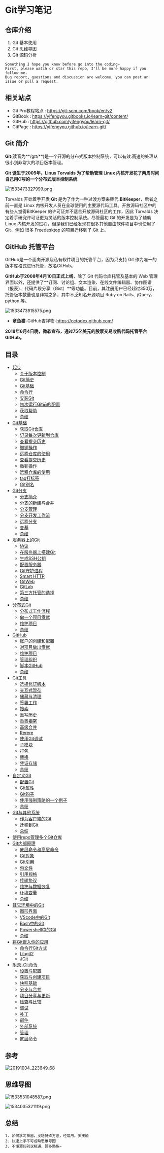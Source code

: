 # Git学习笔记

## 仓库介绍

1. Git 基本使用
2. Git 思维导图
3. Git 源码分析

```
Something I hope you know before go into the coding~
First, please watch or star this repo, I'll be more happy if you follow me.
Bug report, questions and discussion are welcome, you can post an issue or pull a request.
```

## 相关站点

* Git Pro教程站点 : <https://git-scm.com/book/en/v2>
* GitBook : <https://yifengyou.gitbooks.io/learn-git/content/>
* GitHub : <https://github.com/yifengyou/learn-git/>
* GitPage : <https://yifengyou.github.io/learn-git/>


## Git 简介

**Git**(读音为**/gɪt/**)是一个开源的分布式版本控制系统，可以有效.高速的处理从很小到非常大的项目版本管理。

**Git 诞生于2005年，Linus Torvalds 为了帮助管理 Linux 内核开发花了两周时间自己用C写的一个分布式版本控制系统**

![1533473327999.png](image/1533473327999.png)

Torvalds 开始着手开发 **Git** 是为了作为一种过渡方案来替代 **BitKeeper**，后者之前一直是 Linux 内核开发人员在全球使用的主要源代码工具。开放源码社区中的有些人觉得BitKeeper 的许可证并不适合开放源码社区的工作，因此 Torvalds 决定着手研究许可证更为灵活的版本控制系统。尽管最初 Git 的开发是为了辅助 Linux 内核开发的过程，但是我们已经发现在很多其他自由软件项目中也使用了 Git。例如 很多 Freedesktop 的项目迁移到了 Git 上。

## GitHub 托管平台

GitHub是一个面向开源及私有软件项目的托管平台，因为只支持 Git 作为唯一的版本库格式进行托管，故名GitHub。

**GitHub于2008年4月10日正式上线**，除了 Git 代码仓库托管及基本的 Web 管理界面以外，还提供了**订阅、讨论组、文本渲染、在线文件编辑器、协作图谱（报表）、代码片段分享（Gist）**等功能。目前，其注册用户已经超过350万，托管版本数量也是非常之多，其中不乏知名开源项目 Ruby on Rails、jQuery、python 等。


![1533473915575.png](image/1533473915575.png)

* **章鱼猫**-GitHub吉祥物-<https://octodex.github.com/>

**2018年6月4日晚，微软宣布，通过75亿美元的股票交易收购代码托管平台 GitHub。**

## 目录

* [起步](docs/起步.md)
    * [关于版本控制](docs/起步/关于版本控制.md)
    * [Git简史](docs/起步/Git简史.md)
    * [Git基础](docs/起步/Git基础.md)
    * [命令行](docs/起步/命令行.md)
    * [安装Git](docs/起步/安装Git.md)
    * [初次运行Git前的配置](docs/起步/初次运行Git前的配置.md)
    * [获取帮助](docs/起步/获取帮助.md)
    * [总结](docs/起步/总结.md)
* [Git基础](docs/Git基础.md)
    * [获取Git仓库](docs/Git基础/获取Git仓库.md)
    * [记录每次更新到仓库](docs/Git基础/记录每次更新到仓库.md)
    * [查看提交历史](docs/Git基础/查看提交历史.md)
    * [撤销操作](docs/Git基础/撤销操作.md)
    * [远程仓库的使用](docs/Git基础/远程仓库的使用.md)
    * [查看提交历史](docs/Git基础/查看提交历史.md)
    * [撤销操作](docs/Git基础/撤销操作.md)
    * [远程仓库的使用](docs/Git基础/远程仓库的使用.md)
    * [tag打标签](docs/Git基础/tag打标签.md)
    * [Git别名](docs/Git基础/Git别名.md)
* [Git分支](docs/Git分支.md)
    * [分支简介](docs/Git分支/分支简介.md)
    * [分支的新建与合并](docs/Git分支/分支的新建与合并.md)
    * [分支管理](docs/Git分支/分支管理.md)
    * [分支开发工作流](docs/Git分支/分支开发工作流.md)
    * [远程分支](docs/Git分支/远程分支.md)
    * [变基](docs/Git分支/变基.md)
    * [总结](docs/Git分支/总结.md)
* [服务器上的Git](docs/服务器上的Git.md)
    * [协议](docs/服务器上的Git/协议.md)
    * [在服务器上搭建Git](docs/服务器上的Git/在服务器上搭建Git.md)
    * [生成SSH公钥](docs/服务器上的Git/生成SSH公钥.md)
    * [配置服务器](docs/服务器上的Git/配置服务器.md)
    * [Git守护进程](docs/服务器上的Git/Git守护进程.md)
    * [Smart HTTP](docs/服务器上的Git/SmartHTTP.md)
    * [GitWeb](docs/服务器上的Git/GitWeb.md)
    * [GitLab](docs/服务器上的Git/GitLab.md)
    * [第三方托管的选择](docs/服务器上的Git/第三方托管的选择.md)
    * [总结](docs/服务器上的Git/总结.md)
* [分布式Git](docs/分布式Git.md)
    * [分布式工作流程](docs/分布式Git/分布式工作流程.md)
    * [向一个项目贡献](docs/分布式Git/向一个项目贡献.md)
    * [维护项目](docs/分布式Git/维护项目.md)
    * [总结](docs/分布式Git/总结.md)
* [GitHub](docs/GitHub.md)
    * [账户的创建和配置](docs/GitHub/账户的创建和配置.md)
    * [对项目做出贡献](docs/GitHub/对项目做出贡献.md)
    * [维护项目](docs/GitHub/维护项目.md)
    * [管理组织](docs/GitHub/管理组织.md)
    * [脚本GitHub](docs/GitHub/脚本GitHub.md)
    * [总结](docs/GitHub/总结.md)
* [Git工具](docs/Git工具.md)
    * [选择修订版本](docs/Git工具/选择修订版本.md)
    * [交互式暂存](docs/Git工具/交互式暂存.md)
    * [储藏与清理](docs/Git工具/储藏与清理.md)
    * [签署工作](docs/Git工具/签署工作.md)
    * [搜索](docs/Git工具/搜索.md)
    * [重写历史](docs/Git工具/重写历史.md)
    * [重置揭密](docs/Git工具/重置揭密.md)
    * [高级合并](docs/Git工具/高级合并.md)
    * [Rerere](docs/Git工具/Rerere.md)
    * [使用Git调试](docs/Git工具/使用Git调试.md)
    * [子模块](docs/Git工具/子模块.md)
    * [打包](docs/Git工具/打包.md)
    * [替换](docs/Git工具/替换.md)
    * [凭证存储](docs/Git工具/凭证存储.md)
    * [总结](docs/Git工具/总结.md)
* [自定义Git](docs/自定义Git.md)
    * [配置Git](docs/自定义Git/配置Git.md)
    * [Git属性](docs/自定义Git/Git属性.md)
    * [Git钩子](docs/自定义Git/Git钩子.md)
    * [使用强制策略的一个例子](docs/自定义Git/使用强制策略的一个例子.md)
    * [总结](docs/自定义Git/总结.md)
* [Git与其他系统](docs/Git与其他系统.md)
    * [作为客户端的Git](docs/Git与其他系统/作为客户端的Git.md)
    * [迁移到Git](docs/Git与其他系统/迁移到Git.md)
    * [总结](docs/Git与其他系统/总结.md)
* [使用repo管理多个Git仓库](docs/使用repo管理多个Git仓库.md)
* [Git内部原理](docs/Git内部原理.md)
    * [底层命令和高层命令](docs/Git内部原理/底层命令和高层命令.md)
    * [Git对象](docs/Git内部原理/Git对象.md)
    * [Git引用](docs/Git内部原理/Git引用.md)
    * [包文件](docs/Git内部原理/包文件.md)
    * [引用规格](docs/Git内部原理/引用规格.md)
    * [传输协议](docs/Git内部原理/传输协议.md)
    * [维护与数据恢复](docs/Git内部原理/维护与数据恢复.md)
    * [环境变量](docs/Git内部原理/环境变量.md)
    * [总结](docs/Git内部原理/总结.md)
* [其它环境中的Git](docs/其它环境中的Git.md)
    * [图形界面](docs/其它环境中的Git/图形界面.md)
    * [VScode中的Git](docs/其它环境中的Git/VScode中的Git.md)
    * [Bash中的Git](docs/其它环境中的Git/Bash中的Git.md)
    * [Powershell中的Git](docs/其它环境中的Git/Powershell中的Git.md)
    * [总结](docs/其它环境中的Git/总结.md)
* [将Git嵌入你的应用](docs/将Git嵌入你的应用.md)
    * [命令行Git方式](docs/将Git嵌入你的应用/命令行Git方式.md)
    * [Libgit2](docs/将Git嵌入你的应用/Libgit2.md)
    * [JGit](docs/将Git嵌入你的应用/JGit.md)
* [附录-Git命令](docs/附录-Git命令.md)
    * [设置与配置](docs/附录-Git命令/设置与配置.md)
    * [获取与创建项目](docs/附录-Git命令/获取与创建项目.md)
    * [快照基础](docs/附录-Git命令/快照基础.md)
    * [分支与合并](docs/附录-Git命令/分支与合并.md)
    * [项目分享与更新](docs/附录-Git命令/项目分享与更新.md)
    * [检查与比较](docs/附录-Git命令/检查与比较.md)
    * [调试](docs/附录-Git命令/调试.md)
    * [补丁](docs/附录-Git命令/补丁.md)
    * [邮件](docs/附录-Git命令/邮件.md)
    * [外部系统](docs/附录-Git命令/外部系统.md)
    * [管理](docs/附录-Git命令/管理.md)
    * [底层命令](docs/附录-Git命令/底层命令.md)


## 参考

![20191004_223649_68](image/20191004_223649_68.png)

## 思维导图

![1533531048587.png](image/1533531048587.png)

![1534035321119.png](image/1534035321119.png)



## 总结

```
1. 如何学习神器，没啥特殊方法，经常用，多接触
2. 快速上手不可或缺思维导图
3. 不懂源码别说精通，顶多熟练~
```

